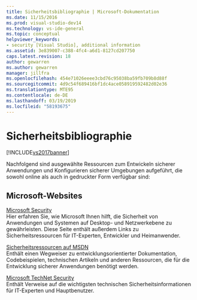 ```yaml
---
title: Sicherheitsbibliographie | Microsoft-Dokumentation
ms.date: 11/15/2016
ms.prod: visual-studio-dev14
ms.technology: vs-ide-general
ms.topic: conceptual
helpviewer_keywords:
- security [Visual Studio], additional information
ms.assetid: 3e839007-c388-4fc4-a6d1-8127cd207750
caps.latest.revision: 18
author: gewarren
ms.author: gewarren
manager: jillfra
ms.openlocfilehash: 454e71026eeee3cbd76c95038ba59fb709b8d88f
ms.sourcegitcommit: 4d9c54f689416bf1dc4ace058919592482d02e36
ms.translationtype: MTE95
ms.contentlocale: de-DE
ms.lasthandoff: 03/19/2019
ms.locfileid: "58193675"
---
```

# <a name="security-bibliography"></a>Sicherheitsbibliographie
[!INCLUDE[vs2017banner](../includes/vs2017banner.md)]

Nachfolgend sind ausgewählte Ressourcen zum Entwickeln sicherer Anwendungen und Konfigurieren sicherer Umgebungen aufgeführt, die sowohl online als auch in gedruckter Form verfügbar sind:  
  
## <a name="microsoft-web-sites"></a>Microsoft-Websites  
 [Microsoft Security](https://www.microsoft.com/security)  
 Hier erfahren Sie, wie Microsoft Ihnen hilft, die Sicherheit von Anwendungen und Systemen auf Desktop- und Netzwerkebene zu gewährleisten. Diese Seite enthält außerdem Links zu Sicherheitsressourcen für IT-Experten, Entwickler und Heimanwender.  
  
 [Sicherheitsressourcen auf MSDN](https://www.microsoft.com/msrc?rtc=1)  
 Enthält einen Wegweiser zu entwicklungsorientierter Dokumentation, Codebeispielen, technischen Artikeln und anderen Ressourcen, die für die Entwicklung sicherer Anwendungen benötigt werden.  
  
 [Microsoft TechNet Security](https://www.microsoft.com/securityengineering)  
 Enthält Verweise auf die wichtigsten technischen Sicherheitsinformationen für IT-Experten und Hauptbenutzer.
